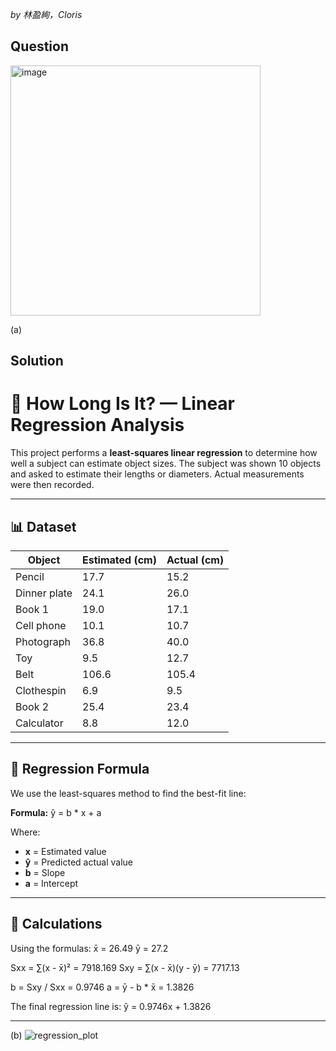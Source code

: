 *by 林盈絢，Cloris*

## Question
<img width="400" alt="image" src="https://github.com/user-attachments/assets/d11f3172-722c-4d81-92c9-8e505586bf0f" />

(a)
## Solution
# 📏 How Long Is It? — Linear Regression Analysis

This project performs a **least-squares linear regression** to determine how well a subject can estimate object sizes. The subject was shown 10 objects and asked to estimate their lengths or diameters. Actual measurements were then recorded.

---

## 📊 Dataset

| Object       | Estimated (cm) | Actual (cm) |
|--------------|----------------|-------------|
| Pencil       | 17.7           | 15.2        |
| Dinner plate | 24.1           | 26.0        |
| Book 1       | 19.0           | 17.1        |
| Cell phone   | 10.1           | 10.7        |
| Photograph   | 36.8           | 40.0        |
| Toy          | 9.5            | 12.7        |
| Belt         | 106.6          | 105.4       |
| Clothespin   | 6.9            | 9.5         |
| Book 2       | 25.4           | 23.4        |
| Calculator   | 8.8            | 12.0        |

---

## 📐 Regression Formula

We use the least-squares method to find the best-fit line:

**Formula:**
ŷ = b * x + a

Where:
- **x** = Estimated value
- **ŷ** = Predicted actual value
- **b** = Slope
- **a** = Intercept

---

## 🧮 Calculations

Using the formulas:
x̄ = 26.49 ȳ = 27.2

Sxx = ∑(x - x̄)² = 7918.169 Sxy = ∑(x - x̄)(y - ȳ) = 7717.13

b = Sxy / Sxx = 0.9746 a = ȳ - b * x̄ = 1.3826

The final regression line is:
ŷ = 0.9746x + 1.3826


---
(b)
![regression_plot](https://github.com/user-attachments/assets/5e58a364-2dea-4c50-8da6-c4945275896a)
